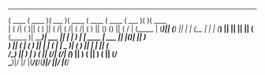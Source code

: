  _______  _______  _______  _______  _______  _______  _______  _______  _______ 
(  ____ \(  ____ )(  ___  )(  ____ \(  ____ \(  ____ \(  ___  )(       )(  ____ \
| (    \/| (    )|| (   ) || (    \/| (    \/| (    \/| (   ) || () () || (    \/
| (_____ | (____)|| (___) || |      | (__    | |      | (___) || || || || (__    
(_____  )|  _____)|  ___  || |      |  __)   | | ____ |  ___  || |(_)| ||  __)   
      ) || (      | (   ) || |      | (      | | \_  )| (   ) || |   | || (      
/\____) || )      | )   ( || (____/\| (____/\| (___) || )   ( || )   ( || (____/\
\_______)|/       |/     \|(_______/(_______/(_______)|/     \||/     \|(_______/
                                                                                 
